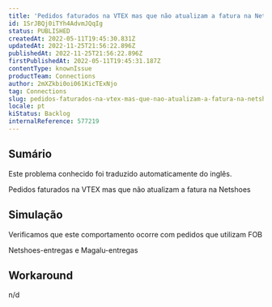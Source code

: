 ```yaml
---
title: 'Pedidos faturados na VTEX mas que não atualizam a fatura na Netshoes'
id: 1SrJBQj0iTYh4AdvmJQqIg
status: PUBLISHED
createdAt: 2022-05-11T19:45:30.831Z
updatedAt: 2022-11-25T21:56:22.896Z
publishedAt: 2022-11-25T21:56:22.896Z
firstPublishedAt: 2022-05-11T19:45:31.187Z
contentType: knownIssue
productTeam: Connections
author: 2mXZkbi0oi061KicTExNjo
tag: Connections
slug: pedidos-faturados-na-vtex-mas-que-nao-atualizam-a-fatura-na-netshoes
locale: pt
kiStatus: Backlog
internalReference: 577219
---
```


## Sumário

<div class="alert alert-info">
  <p>Este problema conhecido foi traduzido automaticamente do inglês.</p>
</div>


Pedidos faturados na VTEX mas que não atualizam a fatura na Netshoes



## Simulação


Verificamos que este comportamento ocorre com pedidos que utilizam FOB

Netshoes-entregas e Magalu-entregas



## Workaround


n/d

